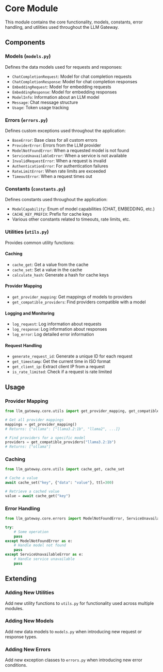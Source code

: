 # Core Module

This module contains the core functionality, models, constants, error handling, and utilities used throughout the LLM Gateway.

## Components

### Models (`models.py`)

Defines the data models used for requests and responses:

- `ChatCompletionRequest`: Model for chat completion requests
- `ChatCompletionResponse`: Model for chat completion responses
- `EmbeddingRequest`: Model for embedding requests
- `EmbeddingResponse`: Model for embedding responses
- `ModelInfo`: Information about an LLM model
- `Message`: Chat message structure
- `Usage`: Token usage tracking

### Errors (`errors.py`)

Defines custom exceptions used throughout the application:

- `BaseError`: Base class for all custom errors
- `ProviderError`: Errors from the LLM provider
- `ModelNotFoundError`: When a requested model is not found
- `ServiceUnavailableError`: When a service is not available
- `InvalidRequestError`: When a request is invalid
- `AuthenticationError`: For authentication failures
- `RateLimitError`: When rate limits are exceeded
- `TimeoutError`: When a request times out

### Constants (`constants.py`)

Defines constants used throughout the application:

- `ModelCapability`: Enum of model capabilities (CHAT, EMBEDDING, etc.)
- `CACHE_KEY_PREFIX`: Prefix for cache keys
- Various other constants related to timeouts, rate limits, etc.

### Utilities (`utils.py`)

Provides common utility functions:

#### Caching

- `cache_get`: Get a value from the cache
- `cache_set`: Set a value in the cache
- `calculate_hash`: Generate a hash for cache keys

#### Provider Mapping

- `get_provider_mapping`: Get mappings of models to providers
- `get_compatible_providers`: Find providers compatible with a model

#### Logging and Monitoring

- `log_request`: Log information about requests
- `log_response`: Log information about responses
- `log_error`: Log detailed error information

#### Request Handling

- `generate_request_id`: Generate a unique ID for each request
- `get_timestamp`: Get the current time in ISO format
- `get_client_ip`: Extract client IP from a request
- `is_rate_limited`: Check if a request is rate limited

## Usage

### Provider Mapping

```python
from llm_gateway.core.utils import get_provider_mapping, get_compatible_providers

# Get all provider mappings
mappings = get_provider_mapping()
# Returns: {"ollama": ["llama3.2:1b", "llama2", ...]}

# Find providers for a specific model
providers = get_compatible_providers("llama3.2:1b")
# Returns: ["ollama"]
```

### Caching

```python
from llm_gateway.core.utils import cache_get, cache_set

# Cache a value
await cache_set("key", {"data": "value"}, ttl=300)

# Retrieve a cached value
value = await cache_get("key")
```

### Error Handling

```python
from llm_gateway.core.errors import ModelNotFoundError, ServiceUnavailableError

try:
    # Some operation
    pass
except ModelNotFoundError as e:
    # Handle model not found
    pass
except ServiceUnavailableError as e:
    # Handle service unavailable
    pass
```

## Extending

### Adding New Utilities

Add new utility functions to `utils.py` for functionality used across multiple modules.

### Adding New Models

Add new data models to `models.py` when introducing new request or response types.

### Adding New Errors

Add new exception classes to `errors.py` when introducing new error conditions. 